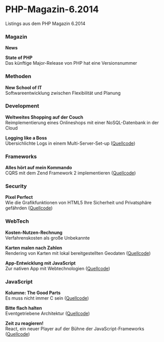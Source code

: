 PHP-Magazin-6.2014
==================

Listings aus dem PHP Magazin 6.2014

### Magazin

**News**

**State of PHP**  
Das künftige Major-Release von PHP hat eine Versionsnummer

### Methoden

**New School of IT**  
Softwareentwicklung zwischen Flexibilität und Planung

### Development

**Weltweites Shopping auf der Couch**  
Reimplementierung eines Onlineshops mit einer NoSQL-Datenbank in der Cloud

**Logging like a Boss**  
Übersichlichte Logs in einem Multi-Server-Set-up ([Quellcode](https://github.com/PHPMagazin/PHP-Magazin-6.2014/tree/master/Logging%20like%20a%20Boss))

### Frameworks

**Alles hört auf mein Kommando**  
CQRS mit dem Zend Framework 2 implementieren ([Quellcode](https://github.com/PHPMagazin/PHP-Magazin-6.2014/tree/master/Alles%20ho%CC%88rt%20auf%20mein%20Kommando))

### Security

**Pixel Perfect**  
Wie die Grafikfunktionen von HTML5 Ihre Sicherheit und Privatsphäre gefährden ([Quellcode](https://github.com/PHPMagazin/PHP-Magazin-6.2014/tree/master/Pixel%20Perfect))

### WebTech

**Kosten-Nutzen-Rechnung**  
Verfahrenskosten als große Unbekannte

**Karten malen nach Zahlen**  
Rendering von Karten mit lokal bereitgestellten Geodaten ([Quellcode](https://github.com/PHPMagazin/PHP-Magazin-6.2014/tree/master/Karten%20malen%20nach%20Zahlen))

**App-Entwicklung mit JavaScript**  
Zur nativen App mit Webtechnologien ([Quellcode](https://github.com/PHPMagazin/PHP-Magazin-6.2014/tree/master/App-Entwicklung%20mit%20JavaScript))

### JavaScript

**Kolumne: The Good Parts**  
Es muss nicht immer C sein ([Quellcode](https://github.com/PHPMagazin/PHP-Magazin-6.2014/tree/master/The%20Good%20Parts))

**Bitte flach halten**  
Eventgetriebene Architektur ([Quellcode](https://github.com/PHPMagazin/PHP-Magazin-6.2014/tree/master/Bitte%20Flach%20halten))

**Zeit zu reagieren!**  
React, ein neuer Player auf der Bühne der JavaScript-Frameworks ([Quellcode](https://github.com/PHPMagazin/PHP-Magazin-6.2014/tree/master/Zeit%20zu%20reagieren))